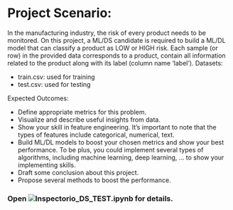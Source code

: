 # Project Scenario:
In the manufacturing industry, the risk of every product needs to be monitored. On this project, a ML/DS candidate is required to build a ML/DL model that can classify a product as LOW or HIGH risk. Each sample (or row) in the provided data corresponds to a product, contain all information related to the product along with its label (column name ‘label’).
Datasets:
- train.csv: used for training
- test.csv: used for testing

Expected Outcomes:
- Define appropriate metrics for this problem.
- Visualize and describe useful insights from data.
- Show your skill in feature engineering. It’s important to note that the types of features include categorical, numerical, text.
- Build ML/DL models to boost your chosen metrics and show your best performance. To be plus, you could implement several types of algorithms, including machine learning, deep learning, … to show your implementing skills.
- Draft some conclusion about this project.
- Propose several methods to boost the performance. 

### Open  ![Inspectorio_DS_TEST.ipynb](https://github.com/gnvml/predict_risk_imbalanced_data/blob/master/Inspectorio_DS_TEST.ipynb) for details.